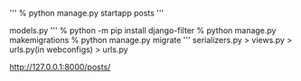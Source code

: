 '''
% python manage.py startapp posts
'''

models.py
'''
% python -m pip install django-filter
% python manage.py makemigrations
% python manage.py migrate
'''
serializers.py > views.py > urls.py(in webconfigs) > urls.py

http://127.0.0.1:8000/posts/
